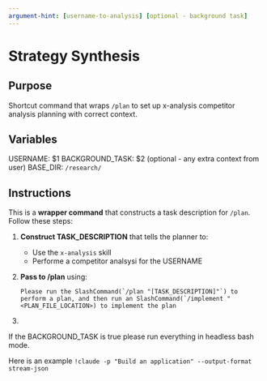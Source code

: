 ```yaml
---
argument-hint: [username-to-analysis] [optional - background task]
---
```

# Strategy Synthesis

## Purpose

Shortcut command that wraps `/plan` to set up x-analysis competitor analysis planning with correct context.

## Variables
USERNAME: $1 
BACKGROUND_TASK: $2 (optional - any extra context from user)
BASE_DIR: `/research/`

## Instructions

This is a **wrapper command** that constructs a task description for `/plan`. Follow these steps:

1. **Construct TASK_DESCRIPTION** that tells the planner to:
   - Use the `x-analysis` skill
   - Performe a competitor analsysi for the USERNAME

2. **Pass to /plan** using:
   ```
   Please run the SlashCommand(`/plan "[TASK_DESCRIPTION]"`) to perform a plan, and then run an SlashCommand(`/implement "<PLAN_FILE_LOCATION>) to implement the plan
   ```

3. 

If the BACKGROUND_TASK is true please run everything in headless bash mode.

Here is an example `!claude -p "Build an application" --output-format stream-json`